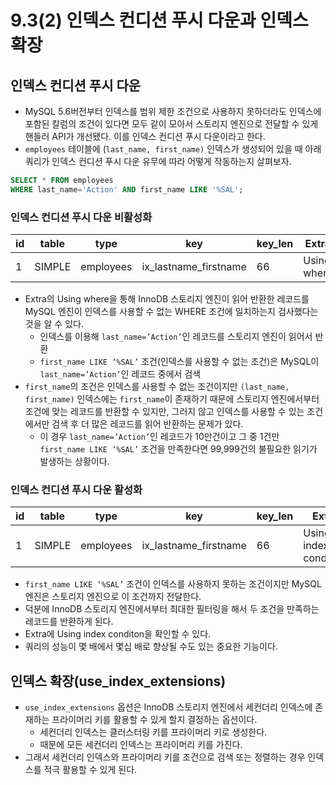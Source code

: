 # 9.3(2) 인덱스 컨디션 푸시 다운과 인덱스 확장

## 인덱스 컨디션 푸시 다운

- MySQL 5.6버전부터 인덱스를 범위 제한 조건으로 사용하지 못하더라도 인덱스에 포함된 칼럼의 조건이 있다면 모두 같이 모아서 스토리지 엔진으로 전달할 수 있게 핸들러 API가 개선됐다. 이를 인덱스 컨디션 푸시 다운이라고 한다.
- `employees` 테이블에 (`last_name, first_name)` 인덱스가 생성되어 있을 때 아래 쿼리가 인덱스 컨디션 푸시 다운 유무에 따라 어떻게 작동하는지 살펴보자.

```sql
SELECT * FROM employees
WHERE last_name='Action' AND first_name LIKE '%SAL';
```

### 인덱스 컨디션 푸시 다운 비활성화

| id | table | type | key | key_len | Extra |
| --- | --- | --- | --- | --- | --- |
| 1 | SIMPLE | employees | ix_lastname_firstname | 66 | Using where |

- Extra의 Using where을 통해 InnoDB 스토리지 엔진이 읽어 반환한 레코드를 MySQL 엔진이 인덱스를 사용할 수 없는 WHERE 조건에 일치하는지 검사했다는 것을 알 수 있다.
    - 인덱스를 이용해 `last_name=’Action’`인 레코드를 스토리지 엔진이 읽어서 반환
    - `first_name LIKE ‘%SAL’` 조건(인덱스를 사용할 수 없는 조건)은 MySQL이  `last_name=’Action’`인 레코드 중에서 검색
- `first_name`의 조건은 인덱스를 사용할 수 없는 조건이지만 `(last_name, first_name)` 인덱스에는 `first_name`이 존재하기 때문에 스토리지 엔진에서부터 조건에 맞는 레코드를 반환할 수 있지만, 그러지 않고 인덱스를 사용할 수 있는 조건에서만 검색 후 더 많은 레코드를 읽어 반환하는 문제가 있다.
    - 이 경우  `last_name=’Action’`인 레코드가 10만건이고 그 중 1건만 `first_name LIKE ‘%SAL’` 조건을 만족한다면 99,999건의 불필요한 읽기가 발생하는 상황이다.

### 인덱스 컨디션 푸시 다운 활성화

| id | table | type | key | key_len | Extra |
| --- | --- | --- | --- | --- | --- |
| 1 | SIMPLE | employees | ix_lastname_firstname | 66 | Using index condition |

- `first_name LIKE ‘%SAL’` 조건이 인덱스를 사용하지 못하는 조건이지만 MySQL 엔진은 스토리지 엔진으로 이 조건까지 전달한다.
- 덕분에 InnoDB 스토리지 엔진에서부터 최대한 필터링을 해서 두 조건을 만족하는 레코드를 반환하게 된다.
- Extra에 Using index conditon을 확인할 수 있다.
- 쿼리의 성능이 몇 배에서 몇십 배로 향상될 수도 있는 중요한 기능이다.

## 인덱스 확장(use_index_extensions)

- `use_index_extensions` 옵션은 InnoDB 스토리지 엔진에서 세컨더리 인덱스에 존재하는 프라이머리 키를 활용할 수 있게 할지 결정하는 옵션이다.
    - 세컨더리 인덱스는 클러스터링 키를 프라이머리 키로 생성한다.
    - 때문에 모든 세컨더리 인덱스는 프라이머리 키를 가진다.
- 그래서 세컨더리 인덱스와 프라이머리 키를 조건으로 검색 또는 정렬하는 경우 인덱스를 적극 활용할 수 있게 된다.